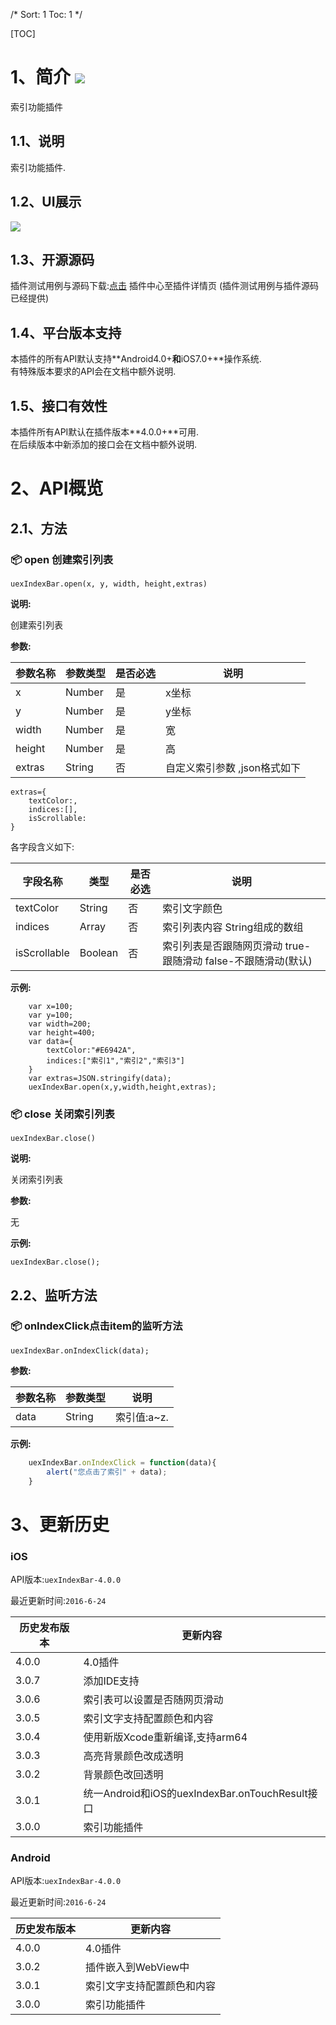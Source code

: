 /*
Sort: 1
Toc: 1
*/

[TOC]
# 1、简介 [![](http://appcan-download.oss-cn-beijing.aliyuncs.com/%E5%85%AC%E6%B5%8B%2Fgf.png)]()<ignore>
索引功能插件
## 1.1、说明<ignore>
索引功能插件.
## 1.2、UI展示<ignore>
 ![](http://newdocx.appcan.cn/docximg/142421n2015e6u16t.jpg)

## 1.3、开源源码<ignore>
插件测试用例与源码下载:[点击](http://plugin.appcan.cn/details.html?id=175_index) 插件中心至插件详情页 (插件测试用例与插件源码已经提供)

## 1.4、平台版本支持<ignore>
本插件的所有API默认支持**Android4.0+**和**iOS7.0+**操作系统.  
有特殊版本要求的API会在文档中额外说明.  

## 1.5、接口有效性<ignore>
本插件所有API默认在插件版本**4.0.0+**可用.  
在后续版本中新添加的接口会在文档中额外说明.
# 2、API概览<ignore>

## 2.1、方法<ignore>

### 📦 open 创建索引列表

`uexIndexBar.open(x, y, width, height,extras)`

**说明:**

创建索引列表

**参数:**


| 参数名称   | 参数类型   | 是否必选 | 说明                |
| ------ | ------ | ---- | ----------------- |
| x      | Number | 是    | x坐标               |
| y      | Number | 是    | y坐标               |
| width  | Number | 是    | 宽                 |
| height | Number | 是    | 高                 |
| extras | String | 否    | 自定义索引参数 ,json格式如下 |

```
extras={
    textColor:,
    indices:[],
    isScrollable:
}
```

各字段含义如下:

| 字段名称         | 类型      | 是否必选 | 说明                                     |
| ------------ | ------- | ---- | -------------------------------------- |
| textColor    | String  | 否    | 索引文字颜色                                 |
| indices      | Array   | 否    | 索引列表内容 String组成的数组                     |
| isScrollable | Boolean | 否    | 索引列表是否跟随网页滑动 true-跟随滑动 false-不跟随滑动(默认) |

**示例:**

```
    var x=100;
    var y=100;
    var width=200;
    var height=400;
    var data={
        textColor:"#E6942A",
        indices:["索引1","索引2","索引3"]
    }
    var extras=JSON.stringify(data);
    uexIndexBar.open(x,y,width,height,extras);
```


### 📦 close 关闭索引列表

`uexIndexBar.close()`

**说明:**

关闭索引列表

**参数:**

无

**示例:**

```
uexIndexBar.close();
```

## 2.2、监听方法<ignore>

### 📦 onIndexClick点击item的监听方法

`uexIndexBar.onIndexClick(data);`

**参数:**


| 参数名称 | 参数类型   | 说明       |
| ---- | ------ | -------- |
| data | String | 索引值:a~z. |

**示例:**

```javascript
    uexIndexBar.onIndexClick = function(data){
        alert("您点击了索引" + data);
    }
```

# 3、更新历史<ignore>

### iOS<ignore>

API版本:`uexIndexBar-4.0.0`

最近更新时间:`2016-6-24`

| 历史发布版本 | 更新内容                                     |
| ------ | ---------------------------------------- |
| 4.0.0  | 4.0插件                                    |
| 3.0.7  | 添加IDE支持                                  |
| 3.0.6  | 索引表可以设置是否随网页滑动                           |
| 3.0.5  | 索引文字支持配置颜色和内容                            |
| 3.0.4  | 使用新版Xcode重新编译,支持arm64                    |
| 3.0.3  | 高亮背景颜色改成透明                               |
| 3.0.2  | 背景颜色改回透明                                 |
| 3.0.1  | 统一Android和iOS的uexIndexBar.onTouchResult接口 |
| 3.0.0  | 索引功能插件                                   |

### Android<ignore>

API版本:`uexIndexBar-4.0.0`

最近更新时间:`2016-6-24`

| 历史发布版本 | 更新内容          |
| ------ | ------------- |
| 4.0.0  | 4.0插件         |
| 3.0.2  | 插件嵌入到WebView中 |
| 3.0.1  | 索引文字支持配置颜色和内容 |
| 3.0.0  | 索引功能插件        |
